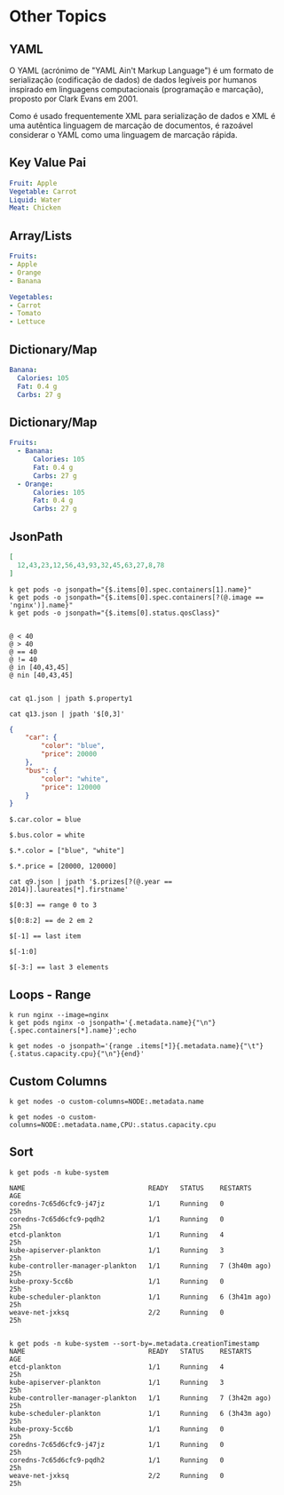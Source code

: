 # Other Topics

## YAML

O YAML (acrónimo de "YAML Ain't Markup Language") é um formato de serialização (codificação de dados) de dados legíveis por humanos inspirado em linguagens computacionais (programação e marcação), proposto por Clark Evans em 2001.

Como é usado frequentemente XML para serialização de dados e XML é uma autêntica linguagem de marcação de documentos, é razoável considerar o YAML como uma linguagem de marcação rápida.

## Key Value Pai
```example001.yaml
Fruit: Apple
Vegetable: Carrot
Liquid: Water
Meat: Chicken
```

## Array/Lists
```example002.yaml
Fruits:
- Apple
- Orange
- Banana

Vegetables:
- Carrot
- Tomato
- Lettuce
```

## Dictionary/Map
```example003.yaml
Banana:
  Calories: 105
  Fat: 0.4 g
  Carbs: 27 g
```

## Dictionary/Map
```example003.yaml
Fruits:
  - Banana:
      Calories: 105
      Fat: 0.4 g
      Carbs: 27 g
  - Orange:
      Calories: 105
      Fat: 0.4 g
      Carbs: 27 g      
```

## JsonPath

```data.json
[
  12,43,23,12,56,43,93,32,45,63,27,8,78
]
```

```
k get pods -o jsonpath="{$.items[0].spec.containers[1].name}"
k get pods -o jsonpath="{$.items[0].spec.containers[?(@.image == 'nginx')].name}"
k get pods -o jsonpath="{$.items[0].status.qosClass}"


@ < 40
@ > 40
@ == 40
@ != 40
@ in [40,43,45]
@ nin [40,43,45]


cat q1.json | jpath $.property1

cat q13.json | jpath '$[0,3]'
```


```vehicles.json
{
    "car": {
        "color": "blue",
        "price": 20000
    },
    "bus": {
        "color": "white",
        "price": 120000
    }
}
```

```
$.car.color = blue

$.bus.color = white

$.*.color = ["blue", "white"]

$.*.price = [20000, 120000]

cat q9.json | jpath '$.prizes[?(@.year == 2014)].laureates[*].firstname'

$[0:3] == range 0 to 3

$[0:8:2] == de 2 em 2

$[-1] == last item

$[-1:0]

$[-3:] == last 3 elements
```

## Loops - Range
```
k run nginx --image=nginx
k get pods nginx -o jsonpath='{.metadata.name}{"\n"}{.spec.containers[*].name}';echo

k get nodes -o jsonpath='{range .items[*]}{.metadata.name}{"\t"}{.status.capacity.cpu}{"\n"}{end}'
```

## Custom Columns
```
k get nodes -o custom-columns=NODE:.metadata.name

k get nodes -o custom-columns=NODE:.metadata.name,CPU:.status.capacity.cpu
```

## Sort
```
k get pods -n kube-system

NAME                               READY   STATUS    RESTARTS        AGE
coredns-7c65d6cfc9-j47jz           1/1     Running   0               25h
coredns-7c65d6cfc9-pqdh2           1/1     Running   0               25h
etcd-plankton                      1/1     Running   4               25h
kube-apiserver-plankton            1/1     Running   3               25h
kube-controller-manager-plankton   1/1     Running   7 (3h40m ago)   25h
kube-proxy-5cc6b                   1/1     Running   0               25h
kube-scheduler-plankton            1/1     Running   6 (3h41m ago)   25h
weave-net-jxksq                    2/2     Running   0               25h


k get pods -n kube-system --sort-by=.metadata.creationTimestamp
NAME                               READY   STATUS    RESTARTS        AGE
etcd-plankton                      1/1     Running   4               25h
kube-apiserver-plankton            1/1     Running   3               25h
kube-controller-manager-plankton   1/1     Running   7 (3h42m ago)   25h
kube-scheduler-plankton            1/1     Running   6 (3h43m ago)   25h
kube-proxy-5cc6b                   1/1     Running   0               25h
coredns-7c65d6cfc9-j47jz           1/1     Running   0               25h
coredns-7c65d6cfc9-pqdh2           1/1     Running   0               25h
weave-net-jxksq                    2/2     Running   0               25h
```